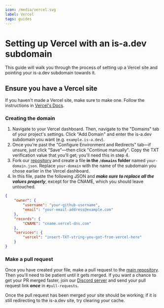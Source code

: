 ```yaml
---
icon: /media/vercel.svg
label: Vercel
tags: guides
---
```


# Setting up Vercel with an is-a.dev subdomain

This guide will walk you through the process of setting up a Vercel site and pointing your is-a.dev subdomain towards it.

## Ensure you have a Vercel site

If you haven't made a Vercel site, make sure to make one. Follow the instructions in [Vercel's Docs](https://vercel.com/docs/getting-started-with-vercel).

### Creating the domain

1. Navigate to your Vercel dashboard. Then, navigate to the "Domains" tab of your project's settings. Click "Add Domain" and enter the is-a.dev subdomain you want (e.g. `example.is-a.dev`). 
2. Once you're past the "Configure Environment and Redirects" tab—if unsure, just click "Save"—then click "Continue manually". Copy the TXT verification value that you'll get; you'll need this in step 4.
3. Fork our [repository](https://github.com/is-a-dev/register) and create a file **in the `/domains` folder** named `your-domain.json`. Replace `your-domain` with the name of the subdomain you chose earlier in the Vercel dashboard.
4. In this file, paste the following JSON and ***make sure to replace all the values properly***, except for the CNAME, which you should leave untouched.

```json
{
    "owner": {
        "username": "your-github-username",
        "email": "your-email-address@example.com"
    },
    "records": {
        "CNAME": "cname.vercel-dns.com"
    },
    "services": {
        "vercel": "insert-TXT-string-you-got-from-vercel-here"
    }
}
```


### Make a pull request

Once you have created your file, make a pull request to the [main repository](https://github.com/is-a-dev/register). Then you'll need to be patient until it gets merged. If you want a chance to get your PR merged faster, join our [Discord server](https://discord.gg/is-a-dev-830872854677422150) and send your pull request link ***once*** in `#pull-requests`.

Once the pull request has been merged your site should be working; if it is still redirecting to the is-a.dev site, try clearing your cache.
